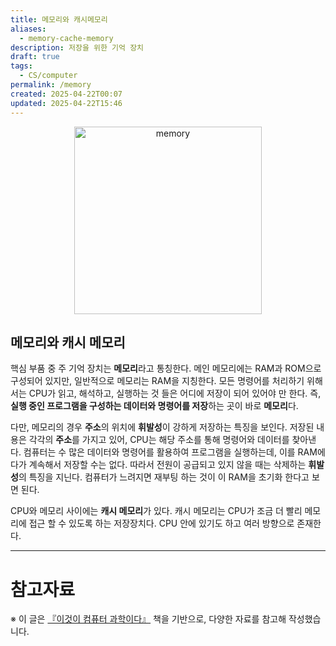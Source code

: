 ```yaml
---
title: 메모리와 캐시메모리
aliases:
  - memory-cache-memory
description: 저장을 위한 기억 장치
draft: true
tags:
  - CS/computer
permalink: /memory
created: 2025-04-22T00:07
updated: 2025-04-22T15:46
---
```

<p align="center">
  <img src="https://media3.giphy.com/media/v1.Y2lkPTc5MGI3NjExanNrbGRjZm91OHdzeG0xbnEzcmFxaTYzaXAyZzR1N3IweHNyb3RxYSZlcD12MV9pbnRlcm5hbF9naWZfYnlfaWQmY3Q9Zw/BkfAhfmX0Ppn2/giphy.gif" alt="memory" width="300">
</p>

##  메모리와 캐시 메모리

핵심 부품 중 주 기억 장치는 **메모리**라고 통칭한다. 메인 메모리에는 RAM과 ROM으로 구성되어 있지만, 일반적으로 메모리는 RAM을 지칭한다. 모든 명령어를 처리하기 위해서는 CPU가 읽고, 해석하고, 실행하는 것 들은 어디에 저장이 되어 있어야 만 한다. 즉, **실행 중인 프로그램을 구성하는 데이터와 명령어를 저장**하는 곳이 바로 **메모리**다.

다만, 메모리의 경우 **주소**의 위치에 **휘발성**이 강하게 저장하는 특징을 보인다. 저장된 내용은 각각의 **주소**를 가지고 있어, CPU는 해당 주소를 통해 명령어와 데이터를 찾아낸다. 컴퓨터는 수 많은 데이터와 명령어를 활용하여 프로그램을 실행하는데, 이를 RAM에다가 계속해서 저장할 수는 없다. 따라서 전원이 공급되고 있지 않을 때는 삭제하는 **휘발성**의 특징을 지닌다. 컴퓨터가 느려지면 재부팅 하는 것이 이 RAM을 초기화 한다고 보면 된다.

CPU와 메모리 사이에는 **캐시 메모리**가 있다. 캐시 메모리는 CPU가 조금 더 빨리 메모리에 접근 할 수 있도록 하는 저장장치다. CPU 안에 있기도 하고 여러 방향으로 존재한다.



---
# 참고자료

※ 이 글은 [『이것이 컴퓨터 과학이다』](https://product.kyobobook.co.kr/detail/S000214014967) 책을 기반으로, 다양한 자료를 참고해 작성했습니다.